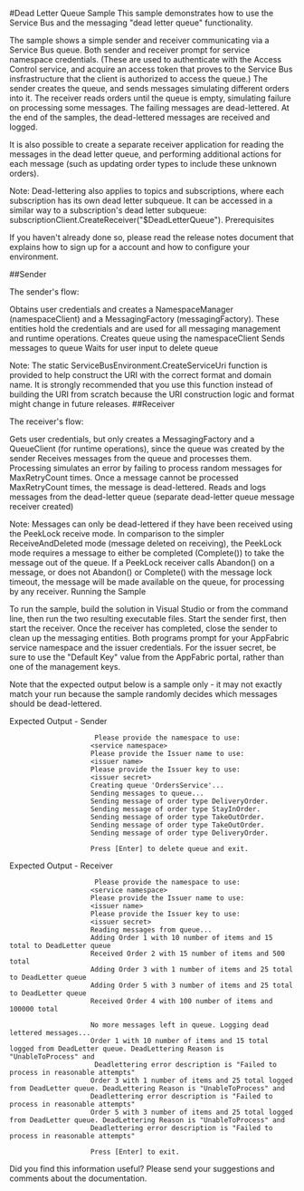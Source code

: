 
#Dead Letter Queue Sample
This sample demonstrates how to use the Service Bus and the messaging "dead letter queue" functionality.

The sample shows a simple sender and receiver communicating via a Service Bus queue. Both sender and receiver prompt for service namespace credentials. (These are used to authenticate with the Access Control service, and acquire an access token that proves to the Service Bus insfrastructure that the client is authorized to access the queue.) The sender creates the queue, and sends messages simulating different orders into it. The receiver reads orders until the queue is empty, simulating failure on processing some messages. The failing messages are dead-lettered. At the end of the samples, the dead-lettered messages are received and logged.

It is also possible to create a separate receiver application for reading the messages in the dead letter queue, and performing additional actions for each message (such as updating order types to include these unknown orders).

 
Note: Dead-lettering also applies to topics and subscriptions, where each subscription has its own dead letter subqueue. It can be accessed in a similar way to a subscription's dead letter subqueue: subscriptionClient.CreateReceiver("$DeadLetterQueue").
Prerequisites

If you haven't already done so, please read the release notes document that explains how to sign up for a account and how to configure your environment.

##Sender

The sender's flow:

Obtains user credentials and creates a NamespaceManager (namespaceClient) and a MessagingFactory (messagingFactory). These entities hold the credentials and are used for all messaging management and runtime operations.
Creates queue using the namespaceClient
Sends messages to queue
Waits for user input to delete queue
 
Note: The static ServiceBusEnvironment.CreateServiceUri function is provided to help construct the URI with the correct format and domain name. It is strongly recommended that you use this function instead of building the URI from scratch because the URI construction logic and format might change in future releases.
##Receiver

The receiver's flow:

Gets user credentials, but only creates a MessagingFactory and a QueueClient (for runtime operations), since the queue was created by the sender
Receives messages from the queue and processes them.
Processing simulates an error by failing to process random messages for MaxRetryCount times. Once a message cannot be processed MaxRetryCount times, the message is dead-lettered.
Reads and logs messages from the dead-letter queue (separate dead-letter queue message receiver created)
 
Note: Messages can only be dead-lettered if they have been received using the PeekLock receive mode. In comparison to the simpler ReceiveAndDeleted mode (message deleted on receiving), the PeekLock mode requires a message to either be completed (Complete()) to take the message out of the queue. If a PeekLock receiver calls Abandon() on a message, or does not Abandon() or Complete() with the message lock timeout, the message will be made available on the queue, for processing by any receiver.
Running the Sample

To run the sample, build the solution in Visual Studio or from the command line, then run the two resulting executable files. Start the sender first, then start the receiver. Once the receiver has completed, close the sender to clean up the messaging entities. Both programs prompt for your AppFabric service namespace and the issuer credentials. For the issuer secret, be sure to use the "Default Key" value from the AppFabric portal, rather than one of the management keys.

Note that the expected output below is a sample only - it may not exactly match your run because the sample randomly decides which messages should be dead-lettered.

Expected Output - Sender

                         Please provide the namespace to use:
                        <service namespace>
                        Please provide the Issuer name to use:
                        <issuer name>
                        Please provide the Issuer key to use:
                        <issuer secret>
                        Creating queue 'OrdersService'...
                        Sending messages to queue...
                        Sending message of order type DeliveryOrder.
                        Sending message of order type StayInOrder.
                        Sending message of order type TakeOutOrder.
                        Sending message of order type TakeOutOrder.
                        Sending message of order type DeliveryOrder.

                        Press [Enter] to delete queue and exit.
                    
Expected Output - Receiver

                         Please provide the namespace to use:
                        <service namespace>
                        Please provide the Issuer name to use:
                        <issuer name>
                        Please provide the Issuer key to use:
                        <issuer secret>
                        Reading messages from queue...
                        Adding Order 1 with 10 number of items and 15 total to DeadLetter queue
                        Received Order 2 with 15 number of items and 500 total
                        Adding Order 3 with 1 number of items and 25 total to DeadLetter queue
                        Adding Order 5 with 3 number of items and 25 total to DeadLetter queue
                        Received Order 4 with 100 number of items and 100000 total

                        No more messages left in queue. Logging dead lettered messages...
                        Order 1 with 10 number of items and 15 total logged from DeadLetter queue. DeadLettering Reason is "UnableToProcess" and
                         Deadlettering error description is "Failed to process in reasonable attempts"
                        Order 3 with 1 number of items and 25 total logged from DeadLetter queue. DeadLettering Reason is "UnableToProcess" and
                        Deadlettering error description is "Failed to process in reasonable attempts"
                        Order 5 with 3 number of items and 25 total logged from DeadLetter queue. DeadLettering Reason is "UnableToProcess" and
                        Deadlettering error description is "Failed to process in reasonable attempts"

                        Press [Enter] to exit.
                    
Did you find this information useful? Please send your suggestions and comments about the documentation.